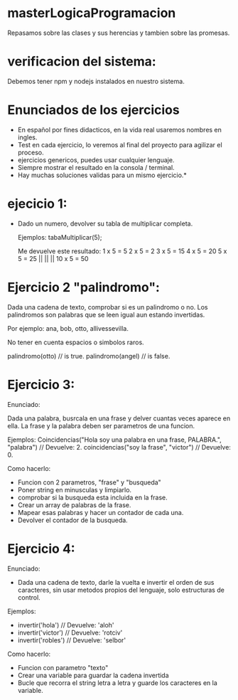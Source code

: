 # masterLogicaProgramacion

Repasamos sobre las clases y sus herencias y tambien sobre las promesas. 

# verificacion del sistema: 

Debemos tener npm y nodejs instalados en nuestro sistema.

#       Enunciados de los ejercicios

* En español por fines didacticos, en la vida real usaremos nombres en ingles.
* Test en cada ejercicio, lo veremos al final del proyecto para agilizar el proceso.
* ejercicios genericos, puedes usar cualquier lenguaje.
* Siempre mostrar el resultado en la consola / terminal.
* Hay muchas soluciones validas para un mismo ejercicio.*
# ejecicio 1: 
* Dado un numero, devolver su tabla de multiplicar completa.

  Ejemplos: 
tabaMultiplicar(5);

  Me devuelve este resultado: 
1 x 5 = 5
2 x 5 = 2
3 x 5 = 15
4 x 5 = 20
5 x 5 = 25 
||  || || 
10 x 5 = 50


# Ejercicio 2 "palindromo": 

Dada una cadena de texto, comprobar si es un palindromo o no. 
Los palindromos son palabras que se leen igual aun estando invertidas.

Por ejemplo: 
ana, bob, otto, allivessevilla.

No tener en cuenta espacios o simbolos raros.


palindromo(otto) // is true.
palindromo(angel) // is false.


# Ejercicio 3: 

Enunciado: 

Dada una palabra, busrcala en una frase y delver cuantas veces aparece en ella.
La frase y la palabra deben ser parametros de una funcion.

Ejemplos: 
Coincidencias("Hola soy una palabra en una frase, PALABRA.", "palabra") // Devuelve: 2.
coincidencias("soy la frase", "victor") // Devuelve: 0.

Como hacerlo: 
* Funcion con 2 parametros, "frase" y "busqueda"
* Poner string en minusculas y limpiarlo. 
* comprobar si la busqueda esta incluida en la frase.
* Crear un array de palabras de la frase. 
* Mapear esas palabras y hacer un contador de cada una.
* Devolver el contador de la busqueda.

# Ejercicio 4: 

Enunciado: 

* Dada una cadena de texto, darle la vuelta e invertir el orden de sus caracteres, sin usar metodos propios del lenguaje, solo estructuras de control.

Ejemplos: 

* invertir('hola') // Devuelve: 'aloh'
* invertir('victor') // Devuelve: 'rotciv'
* invertir('robles') // Devuelve: 'selbor'

Como hacerlo: 

- Funcion con parametro "texto"
- Crear una variable para guardar la cadena invertida
- Bucle que recorra el string letra a letra y guarde los caracteres en la variable.








